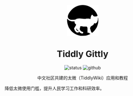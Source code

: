 <div align="center">
    <img src="profile/img/cat-logo.png" height="100">
</div>

<h1 align="center">Tiddly Gittly </h1>

<div align="center">

<img src="https://img.shields.io/badge/Maintain-Yes-blueviolet.svg?style=flat-square&logo=Chakra-Ui&color=90E59A&logoColor=green" alt="status" >
<img src="https://img.shields.io/badge/Github-Yes-green.svg?style=flat-square&logo=github&label=Github&logoColor=cyan" alt="github">

</div>

<p align="center">
中文社区共建的太微（TiddlyWiki）应用和教程
</p>

降低太微使用门槛，提升人民学习工作和科研效率。
